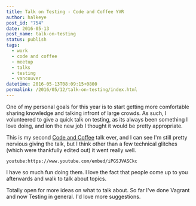 ```yaml
---
title: Talk on Testing - Code and Coffee YVR
author: halkeye
post_id: "754"
date: 2016-05-13
post_name: talk-on-testing
status: publish
tags:
  - work
  - code and coffee
  - meetup
  - talks
  - testing
  - vancouver
datetime: 2016-05-13T08:09:15+0800
permalink: /2016/05/12/talk-on-testing/index.html
---
```


One of my personal goals for this year is to start getting more comfortable sharing knowledge and talking infront of large crowds. As such, I volunteered to give a quick talk on testing, as its always been something I love doing, and ion the new job I thought it would be pretty appropriate.

This is my second [Code and Coffee](https://www.meetup.com/Code-Coffee-Vancouver/) talk ever, and I can see I'm still pretty nervious giving the talk, but I think other than a few technical glitches (which were thankfully edited out) it went really well.

`youtube:https://www.youtube.com/embed/iPGSJVASCkc`

I have so much fun doing them. I love the fact that people come up to you afterwards and walk to talk about topics.

Totally open for more ideas on what to talk about. So far I've done Vagrant and now Testing in general. I'd love more suggestions.
